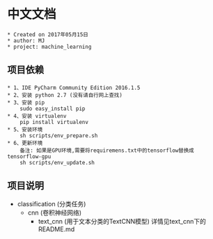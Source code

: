 # 中文文档

    * Created on 2017年05月15日
    * author: MJ
    * project: machine_learning


## 项目依赖
    * 1、IDE PyCharm Community Edition 2016.1.5
    * 2、安装 python 2.7 (没有请自行网上查找)
    * 3、安装 pip
        sudo easy_install pip
    * 4、安装 virtualenv
        pip install virtualenv
    * 5、安装环境
        sh scripts/env_prepare.sh
    * 6、更新环境
        备注: 如果是GPU环境,需要将requiremens.txt中的tensorflow替换成tensorflow-gpu
        sh scripts/env_update.sh


## 项目说明
* classification (分类任务)
    * cnn (卷积神经网络)
        * text_cnn (用于文本分类的TextCNN模型)
            详情见text_cnn下的README.md

